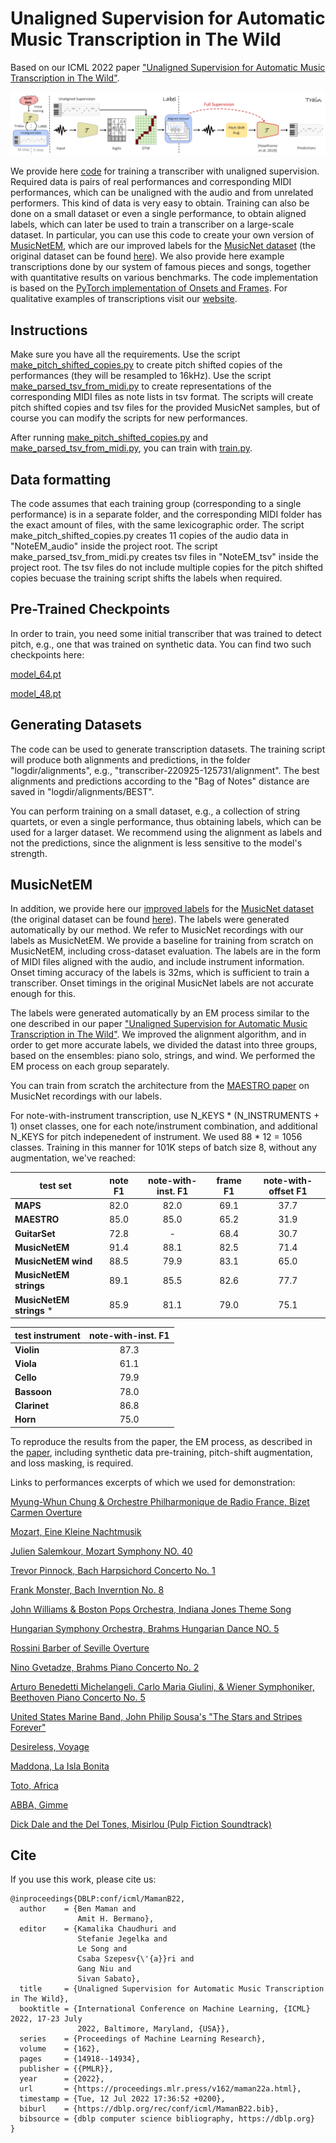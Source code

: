# Unaligned Supervision for Automatic Music Transcription in The Wild
Based on our ICML 2022 paper ["Unaligned Supervision for Automatic Music Transcription in The Wild"](https://proceedings.mlr.press/v162/maman22a.html).

![alt text](teaser.png "Title")

We provide here [code](unaligned-supervision-master) for training a transcriber with unaligned supervision. Required data is pairs of real performances and corresponding MIDI performances, which can be unaligned with the audio and from unrelated performers. This kind of data is very easy to obtain. Training can also be done on a small dataset or even a single performance, to obtain aligned labels, which can later be used to train a transcriber on a large-scale dataset. In particular, you can use this code to create your own version of [MusicNetEM](musicnet_em.zip), which are our improved labels for the [MusicNet dataset](https://arxiv.org/abs/1611.09827) (the original dataset can be found [here](https://www.kaggle.com/imsparsh/musicnet-dataset)). We also provide here example transcriptions done by our system of famous pieces and songs, together with quantitative results on various benchmarks. The code implementation is based on the [PyTorch implementation of Onsets and Frames](https://github.com/jongwook/onsets-and-frames). For qualitative examples of transcriptions visit our [website](https://benadar293.github.io/).

## Instructions
Make sure you have all the requirements. Use the script [make_pitch_shifted_copies.py](unaligned-supervision-master/make_pitch_shifted_copies.py) to create pitch shifted copies of the performances (they will be resampled to 16kHz). Use the script [make_parsed_tsv_from_midi.py](unaligned-supervision-master/make_parsed_tsv_from_midi.py) to create representations of the corresponding MIDI files as note lists in tsv format. The scripts will create pitch shifted copies and tsv files for the provided MusicNet samples, but of course you can modify the scripts for new performances.

After running [make_pitch_shifted_copies.py](unaligned-supervision-master/make_pitch_shifted_copies.py) and [make_parsed_tsv_from_midi.py](unaligned-supervision-master/make_parsed_tsv_from_midi.py), you can train with [train.py](unaligned-supervision-master/train.py).

## Data formatting
The code assumes that each training group (corresponding to a single performance) is in a separate folder, and the corresponding MIDI folder has the exact amount of files, with the same lexicographic order. The script make_pitch_shifted_copies.py creates 11 copies of the audio data in "NoteEM_audio" inside the project root. The script make_parsed_tsv_from_midi.py creates tsv files in "NoteEM_tsv" inside the project root. The tsv files do not include multiple copies for the pitch shifted copies becuase the training script shifts the labels when required.

## Pre-Trained Checkpoints
In order to train, you need some initial transcriber that was trained to detect pitch, e.g., one that was trained on synthetic data. You can find two such checkpoints here:

[model_64.pt](https://drive.google.com/file/d/1RW7Tvaq8jhhjQ3mm5crrBjiFZ7f4mlo9/view?usp=sharing)

[model_48.pt](https://drive.google.com/file/d/15QbAJWKkMu4lI4dbf7VYyyLbjq0dvL58/view?usp=sharing)

## Generating Datasets
The code can be used to generate transcription datasets. The training script will produce both alignments and predictions, in the folder "logdir/alignments", e.g., "transcriber-220925-125731/alignment". The best alignments and predictions according to the "Bag of Notes" distance are saved in "logdir/alignments/BEST".

You can perform training on a small dataset, e.g., a collection of string quartets, or even a single performance, thus obtaining labels, which can be used for a larger dataset. We recommend using the alignment as labels and not the predictions, since 
the alignment is less sensitive to the model's strength.

## MusicNetEM
In addition, we provide here our [improved labels](musicnet_em.zip) for the [MusicNet dataset](https://arxiv.org/abs/1611.09827) (the original dataset can be found [here](https://www.kaggle.com/imsparsh/musicnet-dataset)). The labels were generated automatically by our method. We refer to MusicNet recordings with our labels as MusicNetEM. We provide a baseline for training from scratch on MusicNetEM, including cross-dataset evaluation. The labels are in the form of MIDI files aligned with the audio, and include instrument information. Onset timing accuracy of the labels is 32ms, which is sufficient to train a transcriber. Onset timings in the original MusicNet labels are not accurate enough for this.

The labels were generated automatically by an EM process similar to the one described in our paper ["Unaligned Supervision for Automatic Music Transcription in The Wild"](https://link-url-here.org). We improved the alignment algorithm, and in order to get more accurate labels, we divided the datast into three groups, based on the ensembles: piano solo, strings, and wind. We performed the EM process on each group separately.

You can train from scratch the architecture from the [MAESTRO paper](https://arxiv.org/abs/1810.12247) on MusicNet recordings with our labels.

For note-with-instrument transcription, use N_KEYS * (N_INSTRUMENTS + 1) onset classes, one for each note/instrument combination, and additional N_KEYS for pitch indepenedent of instrument. 
We used 88 * 12 = 1056 classes. Training in this manner for 101K steps of batch size 8, without any augmentation, we've reached: 


| test set | note F1 | note-with-inst. F1 | frame F1 | note-with-offset F1 |
| --- | :-: | :-: | :-: | :-: |
| **MAPS** | 82.0| 82.0 |69.1 | 37.7 |
| **MAESTRO** | 85.0 | 85.0 |65.2 | 31.9 |
| **GuitarSet** | 72.8 | - | 68.4 | 30.7 |
| **MusicNetEM** | 91.4 | 88.1 | 82.5 | 71.4 |
| **MusicNetEM wind** | 88.5 | 79.9 | 83.1 | 65.0 |
| **MusicNetEM strings** | 89.1 | 85.5 | 82.6 | 77.7 |
| **MusicNetEM strings** * | 85.9 | 81.1 | 79.0 | 75.1 |

| test instrument | note-with-inst. F1 |
| --- | :-: |
| **Violin** | 87.3 |
| **Viola** | 61.1 |
| **Cello** | 79.9 |
|**Bassoon** | 78.0 |
|**Clarinet** | 86.8 |
| **Horn** | 75.0 |


To reproduce the results from the paper, the EM process, as described in the [paper](https://link-url-here.org), including synthetic data pre-training, pitch-shift augmentation, and loss masking, is required.

Links to performances excerpts of which we used for demonstration:

[Myung-Whun Chung & Orchestre Philharmonique de Radio France, Bizet Carmen Overture](https://www.youtube.com/watch?v=jL-Csf1pNCI&ab_channel=FranceMusique)

[Mozart, Eine Kleine Nachtmusik](https://www.youtube.com/watch?v=oy2zDJPIgwc&ab_channel=AllClassicalMusic)

[Julien Salemkour, Mozart Symphony NO. 40](https://www.youtube.com/watch?v=wqkXqpQMk2k&ab_channel=EuroArtsChannel)

[Trevor Pinnock, Bach Harpsichord Concerto No. 1](https://www.youtube.com/watch?v=R66fz9yxzAk&ab_channel=SoliDeoGloria8550)

[Frank Monster, Bach Inverntion No. 8](https://www.youtube.com/watch?v=whbFffxr2q4&ab_channel=NetherlandsBachSociety)

[John Williams & Boston Pops Orchestra, Indiana Jones Theme Song](https://www.youtube.com/watch?v=-bTpp8PQSog&ab_channel=Vyrium)

[Hungarian Symphony Orchestra, Brahms Hungarian Dance NO. 5](https://www.youtube.com/watch?v=Nzo3atXtm54&ab_channel=MelosKonzerte)

[Rossini Barber of Seville Overture](https://www.youtube.com/watch?v=OloXRhesab0&t=2s&ab_channel=ClassicalMusicOnly)

[Nino Gvetadze, Brahms Piano Concerto No. 2](https://www.youtube.com/watch?v=YzZy1is6ZRU&ab_channel=Levan)

[Arturo Benedetti Michelangeli, Carlo Maria Giulini, & Wiener Symphoniker, Beethoven Piano Concerto No. 5](https://www.youtube.com/watch?v=TahrEIVu4nQ&ab_channel=pianoconc2)

[United States Marine Band, John Philip Sousa's "The Stars and Stripes Forever"](https://www.youtube.com/watch?v=a-7XWhyvIpE&ab_channel=UnitedStatesMarineBand)

[Desireless, Voyage](https://www.youtube.com/watch?v=NlgmH5q9uNk&ab_channel=Desireless)

[Maddona, La Isla Bonita](https://www.youtube.com/watch?v=zpzdgmqIHOQ&ab_channel=Madonna)

[Toto, Africa](https://www.youtube.com/watch?v=FTQbiNvZqaY&ab_channel=TotoVEVO)

[ABBA, Gimme](https://www.youtube.com/watch?v=JWay7CDEyAI&ab_channel=CraigGagn%C3%A9)

[Dick Dale and the Del Tones, Misirlou (Pulp Fiction Soundtrack)](https://www.youtube.com/watch?v=1hLIXrlpRe8)

## Cite
If you use this work, please cite us:
```
@inproceedings{DBLP:conf/icml/MamanB22,
  author    = {Ben Maman and
               Amit H. Bermano},
  editor    = {Kamalika Chaudhuri and
               Stefanie Jegelka and
               Le Song and
               Csaba Szepesv{\'{a}}ri and
               Gang Niu and
               Sivan Sabato},
  title     = {Unaligned Supervision for Automatic Music Transcription in The Wild},
  booktitle = {International Conference on Machine Learning, {ICML} 2022, 17-23 July
               2022, Baltimore, Maryland, {USA}},
  series    = {Proceedings of Machine Learning Research},
  volume    = {162},
  pages     = {14918--14934},
  publisher = {{PMLR}},
  year      = {2022},
  url       = {https://proceedings.mlr.press/v162/maman22a.html},
  timestamp = {Tue, 12 Jul 2022 17:36:52 +0200},
  biburl    = {https://dblp.org/rec/conf/icml/MamanB22.bib},
  bibsource = {dblp computer science bibliography, https://dblp.org}
}
```
